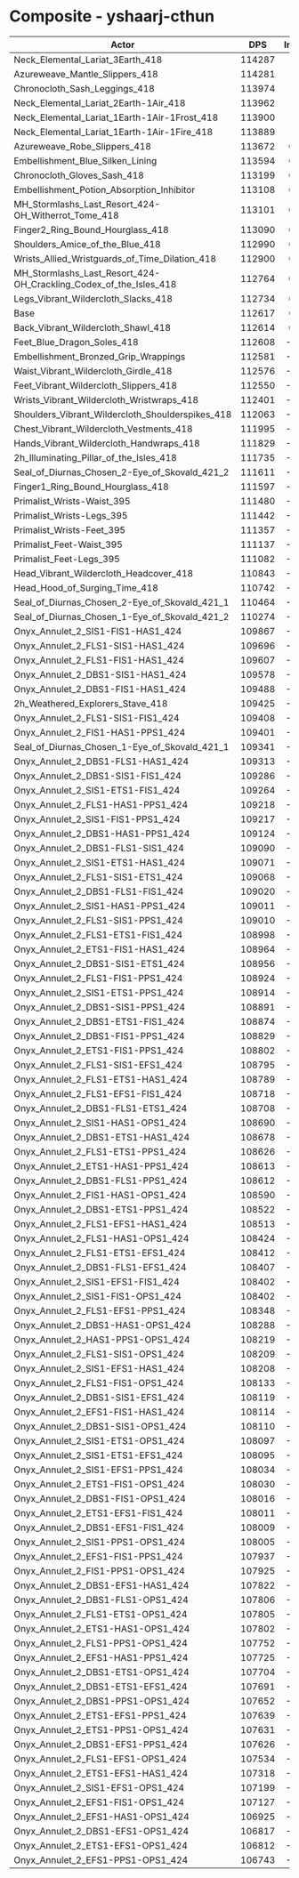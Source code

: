 # Composite - yshaarj-cthun
| Actor | DPS | Increase |
|---|:---:|:---:|
|Neck_Elemental_Lariat_3Earth_418|114287|1.48%|
|Azureweave_Mantle_Slippers_418|114281|1.48%|
|Chronocloth_Sash_Leggings_418|113974|1.21%|
|Neck_Elemental_Lariat_2Earth-1Air_418|113962|1.19%|
|Neck_Elemental_Lariat_1Earth-1Air-1Frost_418|113900|1.14%|
|Neck_Elemental_Lariat_1Earth-1Air-1Fire_418|113889|1.13%|
|Azureweave_Robe_Slippers_418|113672|0.94%|
|Embellishment_Blue_Silken_Lining|113594|0.87%|
|Chronocloth_Gloves_Sash_418|113199|0.52%|
|Embellishment_Potion_Absorption_Inhibitor|113108|0.44%|
|MH_Stormlashs_Last_Resort_424-OH_Witherrot_Tome_418|113101|0.43%|
|Finger2_Ring_Bound_Hourglass_418|113090|0.42%|
|Shoulders_Amice_of_the_Blue_418|112990|0.33%|
|Wrists_Allied_Wristguards_of_Time_Dilation_418|112900|0.25%|
|MH_Stormlashs_Last_Resort_424-OH_Crackling_Codex_of_the_Isles_418|112764|0.13%|
|Legs_Vibrant_Wildercloth_Slacks_418|112734|0.10%|
|Base|112617|0.00%|
|Back_Vibrant_Wildercloth_Shawl_418|112614|0.00%|
|Feet_Blue_Dragon_Soles_418|112608|-0.01%|
|Embellishment_Bronzed_Grip_Wrappings|112581|-0.03%|
|Waist_Vibrant_Wildercloth_Girdle_418|112576|-0.04%|
|Feet_Vibrant_Wildercloth_Slippers_418|112550|-0.06%|
|Wrists_Vibrant_Wildercloth_Wristwraps_418|112401|-0.19%|
|Shoulders_Vibrant_Wildercloth_Shoulderspikes_418|112063|-0.49%|
|Chest_Vibrant_Wildercloth_Vestments_418|111995|-0.55%|
|Hands_Vibrant_Wildercloth_Handwraps_418|111829|-0.70%|
|2h_Illuminating_Pillar_of_the_Isles_418|111735|-0.78%|
|Seal_of_Diurnas_Chosen_2-Eye_of_Skovald_421_2|111611|-0.89%|
|Finger1_Ring_Bound_Hourglass_418|111597|-0.91%|
|Primalist_Wrists-Waist_395|111480|-1.01%|
|Primalist_Wrists-Legs_395|111442|-1.04%|
|Primalist_Wrists-Feet_395|111357|-1.12%|
|Primalist_Feet-Waist_395|111137|-1.31%|
|Primalist_Feet-Legs_395|111082|-1.36%|
|Head_Vibrant_Wildercloth_Headcover_418|110843|-1.58%|
|Head_Hood_of_Surging_Time_418|110742|-1.67%|
|Seal_of_Diurnas_Chosen_2-Eye_of_Skovald_421_1|110464|-1.91%|
|Seal_of_Diurnas_Chosen_1-Eye_of_Skovald_421_2|110274|-2.08%|
|Onyx_Annulet_2_SIS1-FIS1-HAS1_424|109867|-2.44%|
|Onyx_Annulet_2_FLS1-SIS1-HAS1_424|109696|-2.59%|
|Onyx_Annulet_2_FLS1-FIS1-HAS1_424|109607|-2.67%|
|Onyx_Annulet_2_DBS1-SIS1-HAS1_424|109578|-2.70%|
|Onyx_Annulet_2_DBS1-FIS1-HAS1_424|109488|-2.78%|
|2h_Weathered_Explorers_Stave_418|109425|-2.83%|
|Onyx_Annulet_2_FLS1-SIS1-FIS1_424|109408|-2.85%|
|Onyx_Annulet_2_FIS1-HAS1-PPS1_424|109401|-2.86%|
|Seal_of_Diurnas_Chosen_1-Eye_of_Skovald_421_1|109341|-2.91%|
|Onyx_Annulet_2_DBS1-FLS1-HAS1_424|109313|-2.93%|
|Onyx_Annulet_2_DBS1-SIS1-FIS1_424|109286|-2.96%|
|Onyx_Annulet_2_SIS1-ETS1-FIS1_424|109264|-2.98%|
|Onyx_Annulet_2_FLS1-HAS1-PPS1_424|109218|-3.02%|
|Onyx_Annulet_2_SIS1-FIS1-PPS1_424|109217|-3.02%|
|Onyx_Annulet_2_DBS1-HAS1-PPS1_424|109124|-3.10%|
|Onyx_Annulet_2_DBS1-FLS1-SIS1_424|109090|-3.13%|
|Onyx_Annulet_2_SIS1-ETS1-HAS1_424|109071|-3.15%|
|Onyx_Annulet_2_FLS1-SIS1-ETS1_424|109068|-3.15%|
|Onyx_Annulet_2_DBS1-FLS1-FIS1_424|109020|-3.19%|
|Onyx_Annulet_2_SIS1-HAS1-PPS1_424|109011|-3.20%|
|Onyx_Annulet_2_FLS1-SIS1-PPS1_424|109010|-3.20%|
|Onyx_Annulet_2_FLS1-ETS1-FIS1_424|108998|-3.21%|
|Onyx_Annulet_2_ETS1-FIS1-HAS1_424|108964|-3.24%|
|Onyx_Annulet_2_DBS1-SIS1-ETS1_424|108956|-3.25%|
|Onyx_Annulet_2_FLS1-FIS1-PPS1_424|108924|-3.28%|
|Onyx_Annulet_2_SIS1-ETS1-PPS1_424|108914|-3.29%|
|Onyx_Annulet_2_DBS1-SIS1-PPS1_424|108891|-3.31%|
|Onyx_Annulet_2_DBS1-ETS1-FIS1_424|108874|-3.32%|
|Onyx_Annulet_2_DBS1-FIS1-PPS1_424|108829|-3.36%|
|Onyx_Annulet_2_ETS1-FIS1-PPS1_424|108802|-3.39%|
|Onyx_Annulet_2_FLS1-SIS1-EFS1_424|108795|-3.39%|
|Onyx_Annulet_2_FLS1-ETS1-HAS1_424|108789|-3.40%|
|Onyx_Annulet_2_FLS1-EFS1-FIS1_424|108718|-3.46%|
|Onyx_Annulet_2_DBS1-FLS1-ETS1_424|108708|-3.47%|
|Onyx_Annulet_2_SIS1-HAS1-OPS1_424|108690|-3.49%|
|Onyx_Annulet_2_DBS1-ETS1-HAS1_424|108678|-3.50%|
|Onyx_Annulet_2_FLS1-ETS1-PPS1_424|108626|-3.54%|
|Onyx_Annulet_2_ETS1-HAS1-PPS1_424|108613|-3.56%|
|Onyx_Annulet_2_DBS1-FLS1-PPS1_424|108612|-3.56%|
|Onyx_Annulet_2_FIS1-HAS1-OPS1_424|108590|-3.58%|
|Onyx_Annulet_2_DBS1-ETS1-PPS1_424|108522|-3.64%|
|Onyx_Annulet_2_FLS1-EFS1-HAS1_424|108513|-3.64%|
|Onyx_Annulet_2_FLS1-HAS1-OPS1_424|108424|-3.72%|
|Onyx_Annulet_2_FLS1-ETS1-EFS1_424|108412|-3.73%|
|Onyx_Annulet_2_DBS1-FLS1-EFS1_424|108407|-3.74%|
|Onyx_Annulet_2_SIS1-EFS1-FIS1_424|108402|-3.74%|
|Onyx_Annulet_2_SIS1-FIS1-OPS1_424|108402|-3.74%|
|Onyx_Annulet_2_FLS1-EFS1-PPS1_424|108348|-3.79%|
|Onyx_Annulet_2_DBS1-HAS1-OPS1_424|108288|-3.84%|
|Onyx_Annulet_2_HAS1-PPS1-OPS1_424|108219|-3.91%|
|Onyx_Annulet_2_FLS1-SIS1-OPS1_424|108209|-3.91%|
|Onyx_Annulet_2_SIS1-EFS1-HAS1_424|108208|-3.92%|
|Onyx_Annulet_2_FLS1-FIS1-OPS1_424|108133|-3.98%|
|Onyx_Annulet_2_DBS1-SIS1-EFS1_424|108119|-3.99%|
|Onyx_Annulet_2_EFS1-FIS1-HAS1_424|108114|-4.00%|
|Onyx_Annulet_2_DBS1-SIS1-OPS1_424|108110|-4.00%|
|Onyx_Annulet_2_SIS1-ETS1-OPS1_424|108097|-4.01%|
|Onyx_Annulet_2_SIS1-ETS1-EFS1_424|108095|-4.02%|
|Onyx_Annulet_2_SIS1-EFS1-PPS1_424|108034|-4.07%|
|Onyx_Annulet_2_ETS1-FIS1-OPS1_424|108030|-4.07%|
|Onyx_Annulet_2_DBS1-FIS1-OPS1_424|108016|-4.09%|
|Onyx_Annulet_2_ETS1-EFS1-FIS1_424|108011|-4.09%|
|Onyx_Annulet_2_DBS1-EFS1-FIS1_424|108009|-4.09%|
|Onyx_Annulet_2_SIS1-PPS1-OPS1_424|108005|-4.10%|
|Onyx_Annulet_2_EFS1-FIS1-PPS1_424|107937|-4.16%|
|Onyx_Annulet_2_FIS1-PPS1-OPS1_424|107925|-4.17%|
|Onyx_Annulet_2_DBS1-EFS1-HAS1_424|107822|-4.26%|
|Onyx_Annulet_2_DBS1-FLS1-OPS1_424|107806|-4.27%|
|Onyx_Annulet_2_FLS1-ETS1-OPS1_424|107805|-4.27%|
|Onyx_Annulet_2_ETS1-HAS1-OPS1_424|107802|-4.28%|
|Onyx_Annulet_2_FLS1-PPS1-OPS1_424|107752|-4.32%|
|Onyx_Annulet_2_EFS1-HAS1-PPS1_424|107725|-4.34%|
|Onyx_Annulet_2_DBS1-ETS1-OPS1_424|107704|-4.36%|
|Onyx_Annulet_2_DBS1-ETS1-EFS1_424|107691|-4.37%|
|Onyx_Annulet_2_DBS1-PPS1-OPS1_424|107652|-4.41%|
|Onyx_Annulet_2_ETS1-EFS1-PPS1_424|107639|-4.42%|
|Onyx_Annulet_2_ETS1-PPS1-OPS1_424|107631|-4.43%|
|Onyx_Annulet_2_DBS1-EFS1-PPS1_424|107626|-4.43%|
|Onyx_Annulet_2_FLS1-EFS1-OPS1_424|107534|-4.51%|
|Onyx_Annulet_2_ETS1-EFS1-HAS1_424|107318|-4.71%|
|Onyx_Annulet_2_SIS1-EFS1-OPS1_424|107199|-4.81%|
|Onyx_Annulet_2_EFS1-FIS1-OPS1_424|107127|-4.87%|
|Onyx_Annulet_2_EFS1-HAS1-OPS1_424|106925|-5.05%|
|Onyx_Annulet_2_DBS1-EFS1-OPS1_424|106817|-5.15%|
|Onyx_Annulet_2_ETS1-EFS1-OPS1_424|106812|-5.16%|
|Onyx_Annulet_2_EFS1-PPS1-OPS1_424|106743|-5.22%|

